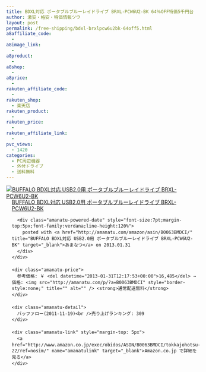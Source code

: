 ```yaml
---
title: BDXL対応 ポータブルブルーレイドライブ BRXL-PCW6U2-BK 64％OFF特価5千円台！送料無料！
author: 激安・格安・特価情報ツウ
layout: post
permalink: /free-shipping/bdxl-brxlpcw6u2bk-64off5.html
a8affiliate_code:
  - 
a8image_link:
  - 
a8product:
  - 
a8shop:
  - 
a8price:
  - 
rakuten_affiliate_code:
  - 
rakuten_shop:
  - 楽天店
rakuten_product:
  - 
rakuten_price:
  - 
rakuten_affiliate_link:
  - 
pvc_views:
  - 1420
categories:
  - PC周辺機器
  - 外付ドライブ
  - 送料無料
---
```

<div class="amanatu-box" style="margin-bottom:0px;">
  <div class="amanatu-image" style="float:left;">
    <a href="http://www.amazon.co.jp/exec/obidos/ASIN/B0063BMDCI/tokkajohotsu-22/ref=nosim/" name="amanatulink" target="_blank"><img src="http://i1.wp.com/ecx.images-amazon.com/images/I/31YrXxeUS4L._SL160_.jpg?w=546" alt="BUFFALO BDXL対応 USB2.0用 ポータブルブルーレイドライブ BRXL-PCW6U2-BK" style="border: none;" data-recalc-dims="1" /></a>
  </div>
  
  <div class="amanatu-info" style="float:left;margin-left:15px;line-height:120%">
    <div class="amanatu-name" style="margin-bottom:10px;line-height:120%">
      <a href="http://www.amazon.co.jp/exec/obidos/ASIN/B0063BMDCI/tokkajohotsu-22/ref=nosim/" name="amanatulink" target="_blank">BUFFALO BDXL対応 USB2.0用 ポータブルブルーレイドライブ BRXL-PCW6U2-BK</a> 
      
      <div class="amanatu-powered-date" style="font-size:7pt;margin-top:5px;font-family:verdana;line-height:120%">
        posted with <a href="http://amanatu.com/amazon/asin/B0063BMDCI/" title="BUFFALO BDXL対応 USB2.0用 ポータブルブルーレイドライブ BRXL-PCW6U2-BK" target="_blank">あまなつ</a> on 2013.01.31
      </div>
    </div>
    
    <div class="amanatu-price">
      参考価格: ￥ <del datetime="2013-01-31T12:17:53+00:00">16,485</del> → 価格: <img src="http://amanatu.com/p/?a=B0063BMDCI" style="border-style:none;" title="" alt="" /> <strong>通常配送無料</strong>
    </div>
    
    <div class="amanatu-detail">
      バッファロー(2011-11-19)<br />売り上げランキング: 309
    </div>
    
    <div class="amanatu-link" style="margin-top: 5px">
      <a href="http://www.amazon.co.jp/exec/obidos/ASIN/B0063BMDCI/tokkajohotsu-22/ref=nosim/" name="amanatulink" target="_blank">Amazon.co.jp で詳細を見る</a>
    </div>
  </div>
  
  <div class="amanatu-footer" style="clear: left">
  </div>
</div>